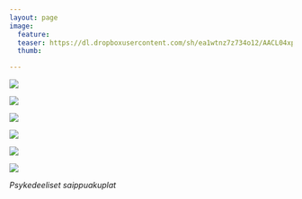 ```yaml
---
layout: page
image:
  feature:
  teaser: https://dl.dropboxusercontent.com/sh/ea1wtnz7z734o12/AACL04xpPPhYNTEUWW6Qx6Msa/abstraktit-muut/1/DS47653__-245px.jpg
  thumb:

---
```


[![](https://dl.dropboxusercontent.com/sh/ea1wtnz7z734o12/AAA3li33gPPksjjl2KYTwzr0a/abstraktit-muut/1/DS47654_-800px.jpg)](https://dl.dropboxusercontent.com/sh/ea1wtnz7z734o12/AABXuu9tOC0zOxt9wkT5FJcja/abstraktit-muut/1/DS47654_.jpg)

[![](https://dl.dropboxusercontent.com/sh/ea1wtnz7z734o12/AADGQI3V6lQ_g2cPMSKgZiGwa/abstraktit-muut/1/DS47654_1-800px.jpg)](https://dl.dropboxusercontent.com/sh/ea1wtnz7z734o12/AABtPL2qq-IGB0PiurzRyqAfa/abstraktit-muut/1/DS47654_1.jpg)

[![](https://dl.dropboxusercontent.com/sh/ea1wtnz7z734o12/AACNTwUi5fy_lnZ8TatZ9ntea/abstraktit-muut/1/DS47654_3-800px.jpg)](https://dl.dropboxusercontent.com/sh/ea1wtnz7z734o12/AAB9AYLOfa8ZaN9b27ddj_pQa/abstraktit-muut/1/DS47654_3.jpg)

[![](https://dl.dropboxusercontent.com/sh/ea1wtnz7z734o12/AACI11NlTskUacpdcnTurGUza/abstraktit-muut/1/DS47653-800px.jpg)](https://dl.dropboxusercontent.com/sh/ea1wtnz7z734o12/AAAxfzthTlU_JFO4kNBfiz-Fa/abstraktit-muut/1/DS47653.jpg)

[![](https://dl.dropboxusercontent.com/sh/ea1wtnz7z734o12/AAA2pdgGJfsz7QiI2W230Xbja/abstraktit-muut/1/DS47654_6-800px.jpg)](https://dl.dropboxusercontent.com/sh/ea1wtnz7z734o12/AABA72cZ7lgCjKRsEtjBygZta/abstraktit-muut/1/DS47654_6.jpg)

[![](https://dl.dropboxusercontent.com/sh/ea1wtnz7z734o12/AAAf3iILKPRCnh7hNWRPSLUca/abstraktit-muut/1/DS47653_3-800px.jpg)](https://dl.dropboxusercontent.com/sh/ea1wtnz7z734o12/AABxuLc2Ml-WVRWemMw2IR3Ra/abstraktit-muut/1/DS47653_3.jpg)

*Psykedeeliset saippuakuplat*

